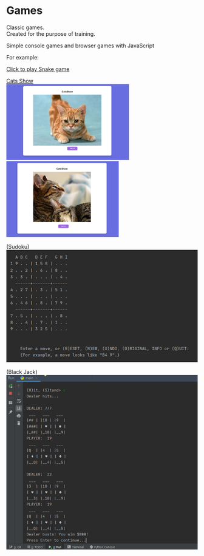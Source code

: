 # Games
Classic games.    
Created for the purpose of training.    

Simple console games and browser games with JavaScript

For example:    

[Click to play Snake game](https://revadim.github.io/Games/Snake_JS)    

[Cats Show](https://revadim.github.io/Games/CatsShow)    
<img src="https://github.com/ReVadim/Games/blob/main/CatsShow/img/cat.png" height="200px">
<img src="https://github.com/ReVadim/Games/blob/main/CatsShow/img/cats.png" height="200px">

(Sudoku)    
<img src="https://github.com/ReVadim/Games/blob/main/sudoku/printscreen/move.png" alt="sudoku">    

(Black Jack)    
<img src="https://github.com/ReVadim/Games/blob/main/Black_Jack/printscreen/win.png" alt="Black_Jack">    
 
